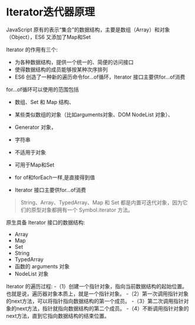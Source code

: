 # Iterator迭代器原理

JavaScript 原有的表示“集合”的数据结构，主要是数组（Array）和对象（Object），ES6 又添加了Map和Set

Iterator 的作用有三个:

- 为各种数据结构，提供一个统一的、简便的访问接口
- 使得数据结构的成员能够按某种次序排列
- ES6 创造了一种新的遍历命令for...of循环，Iterator 接口主要供for...of消费

for...of循环可以使用的范围包括

- 数组、Set 和 Map 结构、
- 某些类似数组的对象（比如arguments对象、DOM NodeList 对象）、
- Generator 对象，
- 字符串

- 不适用于对象
- 可用于Map和Set
- for of和forEach一样,是直接得到值
- Iterator 接口主要供for...of消费

> String、Array、TypedArray、Map 和 Set 都是内置可迭代对象，因为它们的原型对象都拥有一个 Symbol.iterator 方法。

原生具备 Iterator 接口的数据结构:

- Array
- Map
- Set
- String
- TypedArray
- 函数的 arguments 对象
- NodeList 对象

Iterator 的遍历过程:
-（1）创建一个指针对象，指向当前数据结构的起始位置。也就是说，遍历器对象本质上，就是一个指针对象。
-（2）第一次调用指针对象的next方法，可以将指针指向数据结构的第一个成员。
-（3）第二次调用指针对象的next方法，指针就指向数据结构的第二个成员。
-（4）不断调用指针对象的next方法，直到它指向数据结构的结束位置。
